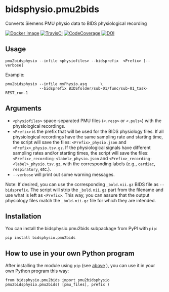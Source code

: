 # bidsphysio.pmu2bids
Converts Siemens PMU physio data to BIDS physiological recording

[![Docker image](https://img.shields.io/badge/docker-cbinyu/bidsphysio:latest-brightgreen.svg?logo=docker&style=flat)](https://hub.docker.com/r/cbinyu/bidsphysio/tags/)
[![TravisCI](https://travis-ci.com/cbinyu/bidsphysio.svg?branch=master)](https://travis-ci.com/cbinyu/bidsphysio)
[![CodeCoverage](https://codecov.io/gh/cbinyu/bidsphysio/branch/master/graph/badge.svg)](https://codecov.io/gh/cbinyu/bidsphysio)
[![DOI](https://zenodo.org/badge/239006399.svg)](https://zenodo.org/badge/latestdoi/239006399)

## Usage
```
pmu2bidsphysio --infile <physiofiles> --bidsprefix  <Prefix> [--verbose]
```

Example:
```
pmu2bidsphysio --infile myPhysio.asq      \
               --bidsprefix BIDSfolder/sub-01/func/sub-01_task-REST_run-1
```

## Arguments
 * `<physiofiles>` space-separated PMU files (`<.resp>` or `<.puls>`) with the physiological
 recordings.
 * `<Prefix>` is the prefix that will be used for the BIDS physiology files.  If all physiological recordings have the same sampling rate and starting time, the script will save the files: `<Prefix>_physio.json` and `<Prefix>_physio.tsv.gz`.  If the physiological signals have different sampling rates and/or starting times, the script will save the files: `<Prefix>_recording-<label>_physio.json` and `<Prefix>_recording-<label>_physio.tsv.gz`, with the corresponding labels (e.g., `cardiac`, `respiratory`, etc.).
 * `--verbose` will print out some warning messages.

Note: If desired, you can use the corresponding `_bold.nii.gz` BIDS file as `--bidsprefix`. The script will strip the `_bold.nii.gz` part from the filename and use what is left as `<Prefix>`. This way, you can assure that the output physiology files match the `_bold.nii.gz` file for which they are intended.

## Installation
You can install the bidsphysio.pmu2bids subpackage from PyPI with `pip`:

```
pip install bidsphysio.pmu2bids
```

## How to use in your own Python program
After installing the module using `pip` (see [above](#installation "Installation") ), you can use it in your own Python program this way:
```
from bidsphysio.pmu2bids import pmu2bidsphysio
pmu2bidsphysio.pmu2bids( [pmu_files], prefix )
```


